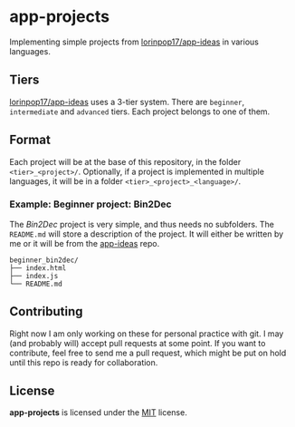 # app-projects

Implementing simple projects from [lorinpop17/app-ideas](https://github.com/florinpop17/app-ideas) in various languages.

## Tiers

[lorinpop17/app-ideas](https://github.com/florinpop17/app-ideas#projects) uses a 3-tier system. There are `beginner`, `intermediate` and `advanced` tiers. Each project belongs to one of them.

## Format

Each project will be at the base of this repository, in the folder `<tier>_<project>/`. Optionally, if a project is implemented in multiple languages, it will be in a folder `<tier>_<project>_<language>/`.

### Example: Beginner project: Bin2Dec

The *Bin2Dec* project is very simple, and thus needs no subfolders. The `README.md` will store a description of the project. It will either be written by me or it will be from the [app-ideas](https://github.com/florinpop17/app-ideas) repo.
```
beginner_bin2dec/
├── index.html
├── index.js
└── README.md
```

## Contributing

Right now I am only working on these for personal practice with git. I may (and probably will) accept pull requests at some point. If you want to contribute, feel free to send me a pull request, which might be put on hold until this repo is ready for collaboration.

## License

**app-projects** is licensed under the [MIT](https://choosealicense.com/licenses/mit/) license.
